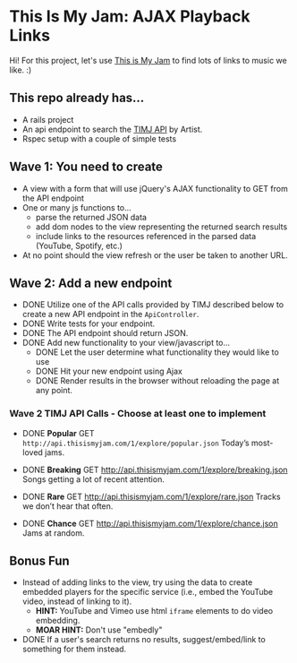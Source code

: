 # This Is My Jam: AJAX Playback Links
Hi! For this project, let's use [This is My Jam](https://www.thisismyjam.com/) to find lots of links to music we like. :)

## This repo already has...
- A rails project
- An api endpoint to search the [TIMJ API](https://www.thisismyjam.com/developers/docs) by Artist.
- Rspec setup with a couple of simple tests

## Wave 1: You need to create
- A view with a form that will use jQuery's AJAX functionality to GET from the API endpoint
- One or many js functions to...
  - parse the returned JSON data
  - add dom nodes to the view representing the returned search results
  - include links to the resources referenced in the parsed data (YouTube, Spotify, etc.)
- At no point should the view refresh or the user be taken to another URL.

## Wave 2: Add a new endpoint
- DONE Utilize one of the API calls provided by TIMJ described below to create a new API endpoint in the `ApiController`. 
- DONE Write tests for your endpoint.
- DONE The API endpoint should return JSON.
- DONE Add new functionality to your view/javascript to...
  - DONE Let the user determine what functionality they would like to use
  - DONE Hit your new endpoint using Ajax
  - DONE Render results in the browser without reloading the page at any point.

### Wave 2 TIMJ API Calls - Choose at least one to implement
- DONE __Popular__
    GET `http://api.thisismyjam.com/1/explore/popular.json`
    Today’s most-loved jams.

- DONE __Breaking__
  GET http://api.thisismyjam.com/1/explore/breaking.json
  Songs getting a lot of recent attention.

- DONE __Rare__
  GET http://api.thisismyjam.com/1/explore/rare.json
  Tracks we don’t hear that often.

- DONE __Chance__
  GET http://api.thisismyjam.com/1/explore/chance.json
  Jams at random.

## Bonus Fun

- Instead of adding links to the view, try using the data to create embedded players for the specific service (i.e., embed the YouTube video, instead of linking to it).
  - __HINT:__ YouTube and Vimeo use html `iframe` elements to do video embedding.
  - __MOAR HINT:__ Don't use "embedly"
- DONE If a user's search returns no results, suggest/embed/link to something for them instead.
